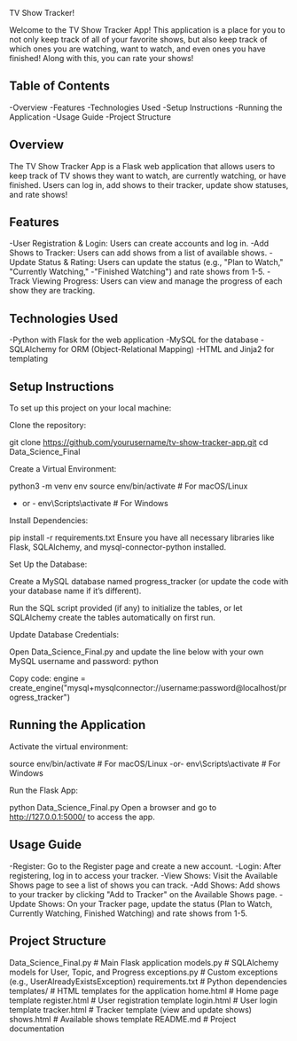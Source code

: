 TV Show Tracker!

Welcome to the TV Show Tracker App! This application is a place for you to not only keep track of all of your favorite shows, but also keep track of which ones you are watching, want to watch, and even ones you have finished! Along with this, you can rate your shows! 


Table of Contents
-------------------------

-Overview
-Features
-Technologies Used
-Setup Instructions
-Running the Application
-Usage Guide
-Project Structure

Overview
----------------

The TV Show Tracker App is a Flask web application that allows users to keep track of TV shows they want to watch, are currently watching, or have finished. Users can log in, add shows to their tracker, update show statuses, and rate shows!

Features
----------------

-User Registration & Login: Users can create accounts and log in.
-Add Shows to Tracker: Users can add shows from a list of available shows.
-Update Status & Rating: Users can update the status (e.g., "Plan to Watch," "Currently Watching," -"Finished Watching") and rate shows from 1-5.
-Track Viewing Progress: Users can view and manage the progress of each show they are tracking.


Technologies Used
--------------------

-Python with Flask for the web application
-MySQL for the database
-SQLAlchemy for ORM (Object-Relational Mapping)
-HTML and Jinja2 for templating

Setup Instructions
--------------------

To set up this project on your local machine:

Clone the repository:

git clone https://github.com/yourusername/tv-show-tracker-app.git
cd Data_Science_Final


Create a Virtual Environment:

python3 -m venv env
source env/bin/activate  # For macOS/Linux
- or -
env\Scripts\activate  # For Windows


Install Dependencies:

pip install -r requirements.txt
Ensure you have all necessary libraries like Flask, SQLAlchemy, and mysql-connector-python installed.


Set Up the Database:

Create a MySQL database named progress_tracker (or update the code with your database name if it’s different).

Run the SQL script provided (if any) to initialize the tables, or let SQLAlchemy create the tables automatically on first run.


Update Database Credentials:

Open Data_Science_Final.py and update the line below with your own MySQL username and password:
python

Copy code:
engine = create_engine("mysql+mysqlconnector://username:password@localhost/progress_tracker")


Running the Application
--------------------------

Activate the virtual environment:

source env/bin/activate  # For macOS/Linux
-or-
env\Scripts\activate  # For Windows

Run the Flask App:

python Data_Science_Final.py
Open a browser and go to http://127.0.0.1:5000/ to access the app.

Usage Guide
-------------

-Register: Go to the Register page and create a new account.
-Login: After registering, log in to access your tracker.
-View Shows: Visit the Available Shows page to see a list of shows you can track.
-Add Shows: Add shows to your tracker by clicking "Add to Tracker" on the Available Shows page.
-Update Shows: On your Tracker page, update the status (Plan to Watch, Currently Watching, Finished Watching) and rate shows from 1-5.

Project Structure
-------------------

Data_Science_Final.py     # Main Flask application
models.py                 # SQLAlchemy models for User, Topic, and Progress
exceptions.py             # Custom exceptions (e.g., UserAlreadyExistsException)
requirements.txt          # Python dependencies
templates/                # HTML templates for the application
    home.html             # Home page template
    register.html         # User registration template
    login.html            # User login template
    tracker.html          # Tracker template (view and update shows)
    shows.html            # Available shows template
README.md                 # Project documentation
